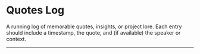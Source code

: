# Quotes Log

A running log of memorable quotes, insights, or project lore. Each entry should include a timestamp, the quote, and (if available) the speaker or context.

---
